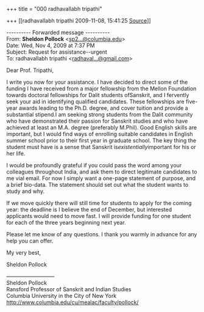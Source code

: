 +++
title = "000 radhavallabh tripathi"

+++
[[radhavallabh tripathi	2009-11-08, 15:41:25 [Source](https://groups.google.com/g/bvparishat/c/DosxYEVBstU)]]



---------- Forwarded message ----------  
From: **Sheldon Pollock** \<[sp2...@columbia.edu]()\>  
Date: Wed, Nov 4, 2009 at 7:37 PM  
Subject: Request for assistance--urgent  
To: radhavallabh tripathi \<[radhaval...@gmail.com]()\>  
  
  

Dear Prof. Tripathi,

  

I write you now for your assistance. I have decided to direct some of the funding I have received from a major fellowship from the Mellon Foundation towards doctoral fellowships for Dalit students ofSanskrit, and I fervently seek your aid in identifying qualified candidates. These fellowships are five-year awards leading to the Ph.D. degree, and cover tuition and provide a substantial stipend.I am seeking strong students from the Dalit community who have demonstrated their passion for Sanskrit studies and who have achieved at least an M.A. degree (preferably M.Phil). Good English skills are important, but I would find ways of enrolling suitable candidates in English summer school prior to their first year in graduate school. The key thing the student must have is a sense that Sanskrit is*existentially*important for his or her life.

  

I would be profoundly grateful if you could pass the word among your colleagues throughout India, and ask them to direct legitimate candidates to me vial email. For now I simply want a one-page statement of purpose, and a brief bio-data. The statement should set out what the student wants to study and why.

  

If we move quickly there will still time for students to apply for the coming year: the deadline is I believe the end of December, but interested applicants would need to move fast. I will provide funding for one student for each of the three years beginning next year.

  

Please let me know of any questions. I thank you warmly in advance for any help you can offer.

  

My very best,

  

Sheldon Pollock

  

—————————  
Sheldon Pollock  
Ransford Professor of Sanskrit and Indian Studies  
Columbia University in the City of New York  
<http://www.columbia.edu/cu/mealac/faculty/pollock/>

